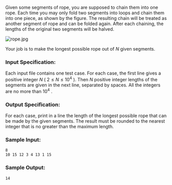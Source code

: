 <!-- Title
Chain the Ropes (25)
-->
Given some segments of rope, you are supposed to chain them into one rope.
Each time you may only fold two segments into loops and chain them into one
piece, as shown by the figure. The resulting chain will be treated as another
segment of rope and can be folded again. After each chaining, the lengths of
the original two segments will be halved.

![rope.jpg](https://images.ptausercontent.com/46293e57-aa0e-414b-b5c3-7c4b2d5201e2.jpg)

Your job is to make the longest possible rope out of $N$ given segments.

### Input Specification:

Each input file contains one test case. For each case, the first line gives a
positive integer $N$ ( $2 \le N \le 10^4$ ). Then $N$ positive integer lengths
of the segments are given in the next line, separated by spaces. All the
integers are no more than $10^4$ .

### Output Specification:

For each case, print in a line the length of the longest possible rope that
can be made by the given segments. The result must be rounded to the nearest
integer that is no greater than the maximum length.

### Sample Input:

    
    
    8
    10 15 12 3 4 13 1 15

### Sample Output:

    
    
    14

